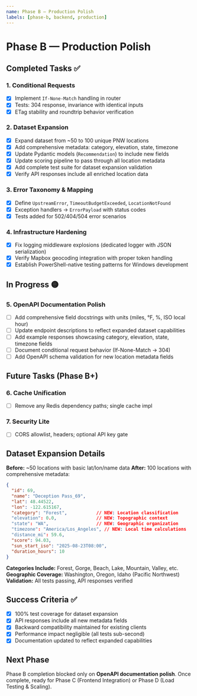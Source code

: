 ```yaml
---
name: Phase B — Production Polish
labels: [phase-b, backend, production]
---
```


# Phase B — Production Polish

## Completed Tasks ✅

### 1. Conditional Requests
- [x] Implement `If-None-Match` handling in router
- [x] Tests: 304 response, invariance with identical inputs
- [x] ETag stability and roundtrip behavior verification

### 2. Dataset Expansion
- [x] Expand dataset from ~50 to 100 unique PNW locations
- [x] Add comprehensive metadata: category, elevation, state, timezone
- [x] Update Pydantic models (`Recommendation`) to include new fields
- [x] Update scoring pipeline to pass through all location metadata
- [x] Add complete test suite for dataset expansion validation
- [x] Verify API responses include all enriched location data

### 3. Error Taxonomy & Mapping
- [x] Define `UpstreamError`, `TimeoutBudgetExceeded`, `LocationNotFound`
- [x] Exception handlers → `ErrorPayload` with status codes
- [x] Tests added for 502/404/504 error scenarios

### 4. Infrastructure Hardening
- [x] Fix logging middleware explosions (dedicated logger with JSON serialization)
- [x] Verify Mapbox geocoding integration with proper token handling
- [x] Establish PowerShell-native testing patterns for Windows development

## In Progress 🟡

### 5. OpenAPI Documentation Polish
- [ ] Add comprehensive field docstrings with units (miles, °F, %, ISO local hour)
- [ ] Update endpoint descriptions to reflect expanded dataset capabilities
- [ ] Add example responses showcasing category, elevation, state, timezone fields
- [ ] Document conditional request behavior (If-None-Match → 304)
- [ ] Add OpenAPI schema validation for new location metadata fields

## Future Tasks (Phase B+)

### 6. Cache Unification
- [ ] Remove any Redis dependency paths; single cache impl

### 7. Security Lite
- [ ] CORS allowlist, headers; optional API key gate

## Dataset Expansion Details

**Before:** ~50 locations with basic lat/lon/name data
**After:** 100 locations with comprehensive metadata:

```json
{
  "id": 69,
  "name": "Deception Pass_69",
  "lat": 48.44522,
  "lon": -122.615167,
  "category": "Forest",           // NEW: Location classification
  "elevation": 0.0,               // NEW: Topographic context  
  "state": "WA",                  // NEW: Geographic organization
  "timezone": "America/Los_Angeles", // NEW: Local time calculations
  "distance_mi": 59.6,
  "score": 94.03,
  "sun_start_iso": "2025-08-23T08:00",
  "duration_hours": 10
}
```

**Categories Include:** Forest, Gorge, Beach, Lake, Mountain, Valley, etc.
**Geographic Coverage:** Washington, Oregon, Idaho (Pacific Northwest)
**Validation:** All tests passing, API responses verified

## Success Criteria ✅

- [x] 100% test coverage for dataset expansion
- [x] API responses include all new metadata fields
- [x] Backward compatibility maintained for existing clients
- [x] Performance impact negligible (all tests sub-second)
- [x] Documentation updated to reflect expanded capabilities

## Next Phase

Phase B completion blocked only on **OpenAPI documentation polish**. Once complete, ready for Phase C (Frontend Integration) or Phase D (Load Testing & Scaling).
